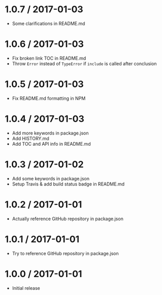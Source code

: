 1.0.7 / 2017-01-03
==================
 * Some clarifications in README.md

1.0.6 / 2017-01-03
==================
 * Fix broken link TOC in README.md
 * Throw `Error` instead of `TypeError` if `include` is called after conclusion

1.0.5 / 2017-01-03
==================
 * Fix README.md formatting in NPM

1.0.4 / 2017-01-03
==================
 * Add more keywords in package.json
 * Add HISTORY.md
 * Add TOC and API info in README.md

1.0.3 / 2017-01-02
==================
 * Add some keywords in package.json
 * Setup Travis & add build status badge in README.md

1.0.2 / 2017-01-01
==================
 * Actually reference GitHub repository in package.json

1.0.1 / 2017-01-01
==================
 * Try to reference GitHub repository in package.json

1.0.0 / 2017-01-01
==================
 * Initial release
